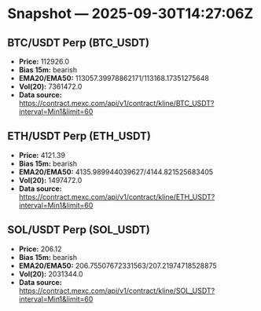 # Snapshot — 2025-09-30T14:27:06Z

## BTC/USDT Perp (BTC_USDT)
- **Price:** 112926.0
- **Bias 15m:** bearish
- **EMA20/EMA50:** 113057.39978862171/113168.17351275648
- **Vol(20):** 7361472.0
- **Data source:** https://contract.mexc.com/api/v1/contract/kline/BTC_USDT?interval=Min1&limit=60

## ETH/USDT Perp (ETH_USDT)
- **Price:** 4121.39
- **Bias 15m:** bearish
- **EMA20/EMA50:** 4135.989944039627/4144.821525683405
- **Vol(20):** 1497472.0
- **Data source:** https://contract.mexc.com/api/v1/contract/kline/ETH_USDT?interval=Min1&limit=60

## SOL/USDT Perp (SOL_USDT)
- **Price:** 206.12
- **Bias 15m:** bearish
- **EMA20/EMA50:** 206.75507672331563/207.21974718528875
- **Vol(20):** 2031344.0
- **Data source:** https://contract.mexc.com/api/v1/contract/kline/SOL_USDT?interval=Min1&limit=60
